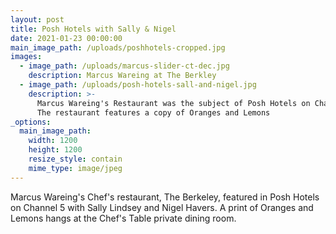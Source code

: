 ```yaml
---
layout: post
title: Posh Hotels with Sally & Nigel
date: 2021-01-23 00:00:00
main_image_path: /uploads/poshhotels-cropped.jpg
images:
  - image_path: /uploads/marcus-slider-ct-dec.jpg
    description: Marcus Wareing at The Berkley
  - image_path: /uploads/posh-hotels-sall-and-nigel.jpg
    description: >-
      Marcus Wareing's Restaurant was the subject of Posh Hotels on Channel 5.
      The restaurant features a copy of Oranges and Lemons
_options:
  main_image_path:
    width: 1200
    height: 1200
    resize_style: contain
    mime_type: image/jpeg
---
```


Marcus Wareing's Chef's restaurant, The Berkeley, featured in Posh Hotels on Channel 5 with Sally Lindsey and Nigel Havers. A print of Oranges and Lemons hangs at the Chef's Table private dining room.&nbsp;
